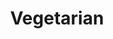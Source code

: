 ---
title: "Vegetarian"
description: "mushrooms, green peppers, olives, onions, & tomatoes"
price_s: "13"
price_m: "20"
price_l: "22"
price_xl: "26"
weight: "7"
---